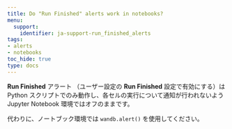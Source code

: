 ```yaml
---
title: Do "Run Finished" alerts work in notebooks?
menu:
  support:
    identifier: ja-support-run_finished_alerts
tags:
- alerts
- notebooks
toc_hide: true
type: docs
---
```


**Run Finished** アラート （ユーザー設定の **Run Finished** 設定で有効にする）は Python スクリプトでのみ動作し、各セルの実行について通知が行われないよう Jupyter Notebook 環境ではオフのままです。

代わりに、ノートブック環境では `wandb.alert()` を使用してください。